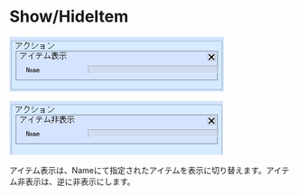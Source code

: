 # Show/HideItem

![ShowItem](img/ShowItem.jpg)

![HideItem](img/HideItem.jpg)

アイテム表示は、Nameにて指定されたアイテムを表示に切り替えます。アイテム非表示は、逆に非表示にします。

